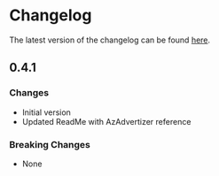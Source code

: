 # Changelog

The latest version of the changelog can be found [here](https://github.com/Azure/bicep-registry-modules/blob/main/avm/res/hybrid-compute/machine/CHANGELOG.md).

## 0.4.1

### Changes

- Initial version
- Updated ReadMe with AzAdvertizer reference

### Breaking Changes

- None
